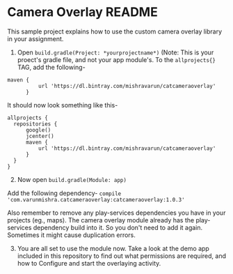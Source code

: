 # Camera Overlay README

This sample project explains how to use the custom camera overlay library in your assignment.

1. Open ```build.gradle(Project: *yourprojectname*)``` (Note: This is your proect's gradle file, and not your app module's.
  To the ```allprojects{}``` TAG, add the following-
  ```
  maven {
            url 'https://dl.bintray.com/mishravarun/catcameraoverlay'
        }
  ```

  It should now look something like this-

  ```
  allprojects {
    repositories {
        google()
        jcenter()
        maven {
            url 'https://dl.bintray.com/mishravarun/catcameraoverlay'
        }
    }
  }
  ```

2. Now open ```build.gradle(Module: app)```

  Add the following dependency-
  ```compile 'com.varunmishra.catcameraoverlay:catcameraoverlay:1.0.3'```

  Also remember to remove any play-services dependencies you have in your projects (eg., maps). The
  camera overlay module already has the play-services dependency build into it. So you don't need to add it again.
  Sometimes it might cause duplication errors.

3. You are all set to use the module now. Take a look at the demo app included in this repository to find out
  what permissions are required, and how to Configure and start the overlaying activity.
